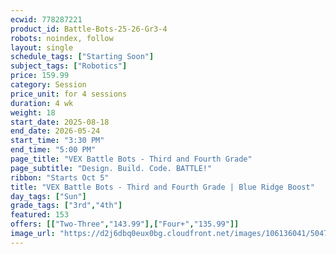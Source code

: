 ```yaml
---
ecwid: 778287221
product_id: Battle-Bots-25-26-Gr3-4
robots: noindex, follow
layout: single
schedule_tags: ["Starting Soon"]
subject_tags: ["Robotics"]
price: 159.99
category: Session
price_unit: for 4 sessions
duration: 4 wk
weight: 18
start_date: 2025-08-18
end_date: 2026-05-24
start_time: "3:30 PM"
end_time: "5:00 PM"
page_title: "VEX Battle Bots - Third and Fourth Grade"
page_subtitle: "Design. Build. Code. BATTLE!"
ribbon: "Starts Oct 5"
title: "VEX Battle Bots - Third and Fourth Grade | Blue Ridge Boost"
day_tags: ["Sun"]
grade_tags: ["3rd","4th"]
featured: 153
offers: [["Two-Three","143.99"],["Four+","135.99"]]
image_url: "https://d2j6dbq0eux0bg.cloudfront.net/images/106136041/5047184306.png"
---
```

